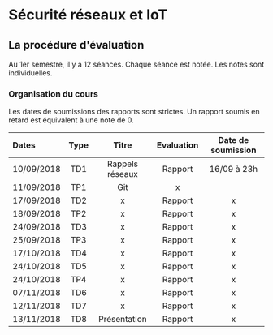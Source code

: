 # Sécurité réseaux et IoT


## La procédure d'évaluation

Au 1er semestre, il y a 12 séances. Chaque séance est notée. 
Les notes sont individuelles.

### Organisation du cours

Les dates de soumissions des rapports sont strictes. Un rapport soumis en retard est équivalent à une note de 0.

| Dates  | Type | Titre | Evaluation | Date de soumission
| :------------ |:---------------:|:---------------:| :---------------:|:---------------:|
| 10/09/2018    |       TD1       |Rappels réseaux  |Rapport |  16/09 à 23h
| 11/09/2018    |       TP1       |    Git          |x |  
| 17/09/2018    |       TD2       |     x           |Rapport | x
| 18/09/2018    |       TP2       |     x           |Rapport | x 
| 24/09/2018    |       TD3       |     x           |Rapport | x  
| 25/09/2018    |       TP3       |     x           |Rapport | x   
| 17/10/2018    |       TD4       |     x           |Rapport | x  
| 24/10/2018    |       TD5       |     x           |Rapport | x 
| 24/10/2018    |       TP4       |     x           |Rapport | x
| 07/11/2018    |       TD6       |     x           |Rapport | x   
| 12/11/2018    |       TD7       |     x           |Rapport | x  
| 13/11/2018    |       TD8       | Présentation    |Rapport | x 

